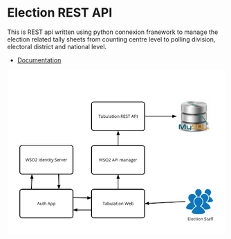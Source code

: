 # Election REST API

This is REST api written using python connexion franework to manage the election related tally sheets from counting centre level to polling division, electoral district and national level. 

- [Documentation](./docs)

![High Level Architecture](./docs/img/high-level-architecture.png)
